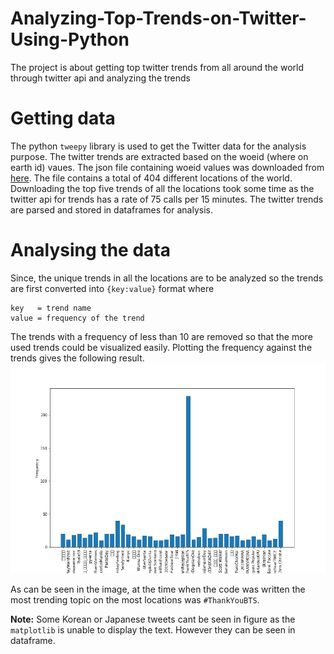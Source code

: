 # Analyzing-Top-Trends-on-Twitter-Using-Python

The project is about getting top twitter trends from all around the world through twitter api and analyzing the trends

# Getting data

The python `tweepy` library is used to get the Twitter data for the analysis purpose. The twitter trends are extracted based on
the woeid (where on earth id) vaues. The json file containing woeid values was downloaded from [here](https://codebeautify.org/jsonviewer/f83352).
The file contains a total of 404 different locations of the world. Downloading the top five trends of all the locations took 
some time as the twitter api for trends has a rate of 75 calls per 15 minutes. The twitter trends are parsed and stored in 
dataframes for analysis.

# Analysing the data

Since, the unique trends in all the locations are to be analyzed so the trends are first converted into `{key:value}` format 
where

    key   = trend name
    value = frequency of the trend
  
The trends with a frequency of less than 10 are removed so that the more used trends could be visualized easily. 
Plotting the frequency against the trends gives the following result.
  ![](Top_tweets.jpg)

As can be seen in the image, at the time when the code was written the most trending topic on the most locations 
was `#ThankYouBTS`. 

**Note:** Some Korean or Japanese tweets cant be seen in figure as the `matplotlib` is unable to display the text. However 
they can be seen in dataframe.
